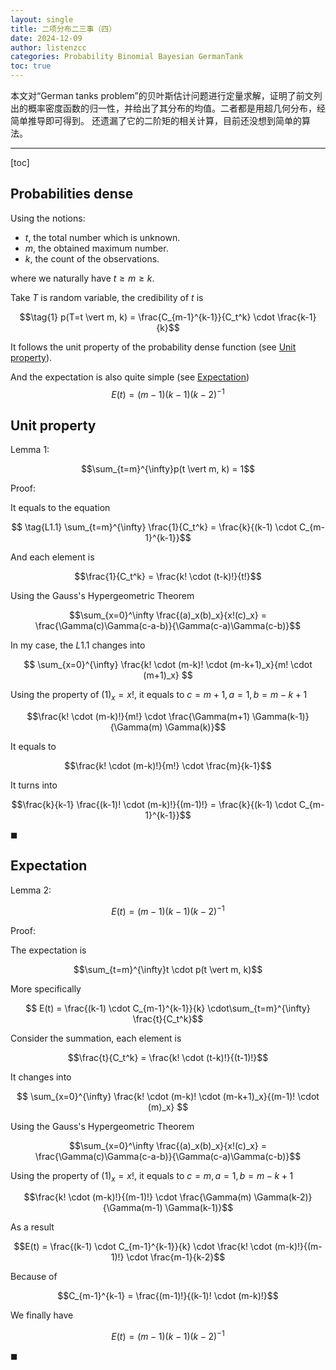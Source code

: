 ```yaml
---
layout: single
title: 二项分布二三事（四）
date: 2024-12-09
author: listenzcc
categories: Probability Binomial Bayesian GermanTank
toc: true
---
```


本文对“German tanks problem”的贝叶斯估计问题进行定量求解，证明了前文列出的概率密度函数的归一性，并给出了其分布的均值。二者都是用超几何分布，经简单推导即可得到。
还遗漏了它的二阶矩的相关计算，目前还没想到简单的算法。

---

[toc]

## Probabilities dense

Using the notions:

- $t$, the total number which is unknown.
- $m$, the obtained maximum number.
- $k$, the count of the observations.

where we naturally have $t \ge m \ge k$.

Take $T$ is random variable, the credibility of $t$ is

$$\tag{1} p(T=t \vert m, k) = \frac{C_{m-1}^{k-1}}{C_t^k} \cdot \frac{k-1}{k}$$

It follows the unit property of the probability dense function (see [Unit property](#unit-property)).

And the expectation is also quite simple (see [Expectation](#expectation))
$$E(t) = (m-1)(k-1)(k-2)^{-1}$$

## Unit property

Lemma 1:

$$\sum_{t=m}^{\infty}p(t \vert m, k) = 1$$

Proof:

It equals to the equation

$$ \tag{L1.1} \sum_{t=m}^{\infty} \frac{1}{C_t^k} = \frac{k}{(k-1) \cdot C_{m-1}^{k-1}}$$

And each element is

$$\frac{1}{C_t^k} = \frac{k! \cdot (t-k)!}{t!}$$

Using the Gauss's Hypergeometric Theorem

$$\sum_{x=0}^\infty \frac{(a)_x(b)_x}{x!(c)_x} = \frac{\Gamma(c)\Gamma(c-a-b)}{\Gamma(c-a)\Gamma(c-b)}$$

In my case, the $L1.1$ changes into

$$ \sum_{x=0}^{\infty} \frac{k! \cdot (m-k)! \cdot (m-k+1)_x}{m! \cdot (m+1)_x} $$

Using the property of $(1)_x = x!$, it equals to $c=m+1, a=1, b=m-k+1$

$$\frac{k! \cdot (m-k)!}{m!} \cdot \frac{\Gamma(m+1) \Gamma(k-1)}{\Gamma(m) \Gamma(k)}$$

It equals to

$$\frac{k! \cdot (m-k)!}{m!} \cdot \frac{m}{k-1}$$

It turns into

$$\frac{k}{k-1} \frac{(k-1)! \cdot (m-k)!}{(m-1)!} = \frac{k}{(k-1) \cdot C_{m-1}^{k-1}}$$

$\blacksquare$

## Expectation

Lemma 2:

$$E(t) = (m-1)(k-1)(k-2)^{-1}$$

Proof:

The expectation is

$$\sum_{t=m}^{\infty}t \cdot p(t \vert m, k)$$

More specifically

$$ E(t) = \frac{(k-1) \cdot C_{m-1}^{k-1}}{k} \cdot\sum_{t=m}^{\infty} \frac{t}{C_t^k}$$

Consider the summation, each element is

$$\frac{t}{C_t^k} = \frac{k! \cdot (t-k)!}{(t-1)!}$$

It changes into

$$ \sum_{x=0}^{\infty} \frac{k! \cdot (m-k)! \cdot (m-k+1)_x}{(m-1)! \cdot (m)_x} $$

Using the Gauss's Hypergeometric Theorem

$$\sum_{x=0}^\infty \frac{(a)_x(b)_x}{x!(c)_x} = \frac{\Gamma(c)\Gamma(c-a-b)}{\Gamma(c-a)\Gamma(c-b)}$$

Using the property of $(1)_x = x!$, it equals to $c=m, a=1, b=m-k+1$

$$\frac{k! \cdot (m-k)!}{(m-1)!} \cdot \frac{\Gamma(m) \Gamma(k-2)}{\Gamma(m-1) \Gamma(k-1)}$$

As a result

$$E(t) = \frac{(k-1) \cdot C_{m-1}^{k-1}}{k} \cdot \frac{k! \cdot (m-k)!}{(m-1)!} \cdot \frac{m-1}{k-2}$$

Because of

$$C_{m-1}^{k-1} = \frac{(m-1)!}{(k-1)! \cdot (m-k)!}$$

We finally have

$$E(t) = (m-1)(k-1)(k-2)^{-1}$$

$\blacksquare$
